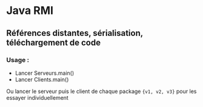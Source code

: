 # Java RMI
## Références distantes, sérialisation, téléchargement de code

### Usage :
 - Lancer Serveurs.main()
 - Lancer Clients.main()

Ou lancer le serveur puis le client de chaque package `{v1, v2, v3}` pour les essayer individuellement